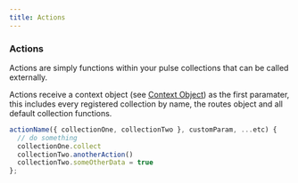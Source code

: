 ```yaml
---
title: Actions
---
```


### Actions

Actions are simply functions within your pulse collections that can be called externally.

Actions receive a context object (see [Context Object](#context-object)) as the first paramater, this includes every registered collection by name, the routes object and all default collection functions.

```js
actionName({ collectionOne, collectionTwo }, customParam, ...etc) {
  // do something
  collectionOne.collect
  collectionTwo.anotherAction()
  collectionTwo.someOtherData = true
};
```
